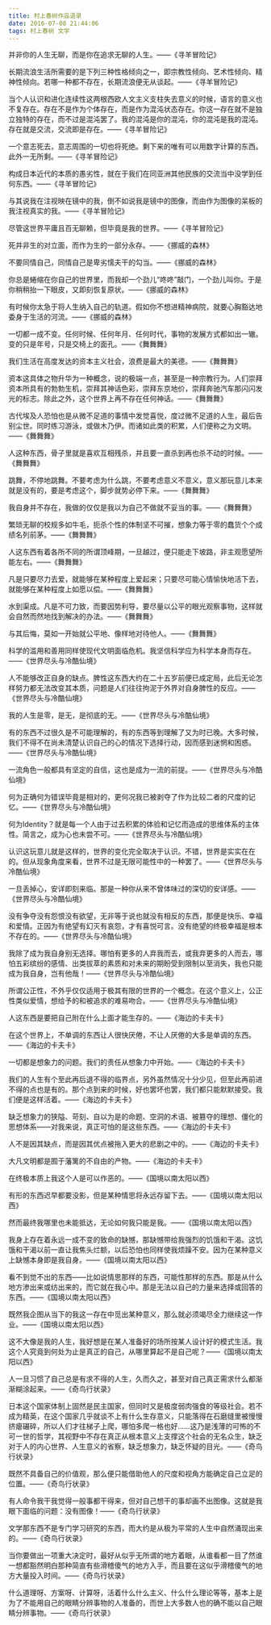 ```yaml
---
title: 村上春树作品语录
date: 2016-07-08 21:44:06
tags: 村上春树 文学
---
```



并非你的人生无聊，而是你在追求无聊的人生。——《寻羊冒险记》


长期流浪生活所需要的是下列三种性格倾向之一，即宗教性倾向、艺术性倾向、精神性倾向。若哪一种都不存在，长期流浪便无从谈起。——《寻羊冒险记》


当个人认识和进化连续性这两根西欧人文主义支柱失去意义的时候，语言的意义也不复存在。存在不是作为个体存在，而是作为混沌状态存在。你这一存在就不是独立独特的存在，而不过是混沌罢了。我的混沌是你的混沌，你的混沌是我的混沌。存在就是交流，交流即是存在。——《寻羊冒险记》


一个意志死去，意志周围的一切也将死绝。剩下来的唯有可以用数字计算的东西。此外一无所剩。——《寻羊冒险记》


构成日本近代的本质的愚劣性，就在于我们在同亚洲其他民族的交流当中没学到任何东西。——《寻羊冒险记》


与其说我在注视映在镜中的我，倒不如说我是镜中的图像，而由作为图像的呆板的我注视真实的我。——《寻羊冒险记》


尽管这世界平庸且百无聊赖，但毕竟是我的世界。——《寻羊冒险记》


死并非生的对立面，而作为生的一部分永存。——《挪威的森林》


不要同情自己，同情自己是卑劣懦夫干的勾当。——《挪威的森林》


你总是蜷缩在你自己的世界里，而我却一个劲儿“咚咚”敲门，一个劲儿叫你。于是你稍稍抬一下眼皮，又即刻恢复原状。——《挪威的森林》


有时候你太急于将人生纳入自己的轨道。假如你不想进精神病院，就要心胸豁达地委身于生活的河流。——《挪威的森林》


一切都一成不变。任何时候、任何年月、任何时代，事物的发展方式都如出一辙。变的只是年号，只是交椅上的面孔。——《舞舞舞》


我们生活在高度发达的资本主义社会，浪费是最大的美德。——《舞舞舞》


资本这具体之物升华为一种概念，说的极端一点，甚至是一种宗教行为。人们崇拜资本所具有的勃勃生机，崇拜其神话色彩，崇拜东京地价，崇拜奔驰汽车那闪闪发光的标志。除此之外，这个世界上再不存在任何神话。——《舞舞舞》


古代埃及人恐怕也是从微不足道的事情中发觉喜悦，度过微不足道的人生，最后告别尘世。同时练习游泳，或做木乃伊。而诸如此类的积累，人们便称之为文明。——《舞舞舞》


人这种东西，骨子里就是喜欢互相残杀，并且要一直杀到再也杀不动的时候。——《舞舞舞》


跳舞，不停地跳舞。不要考虑为什么跳，不要考虑意义不意义，意义那玩意儿本来就是没有的，要是考虑这个，脚步就势必停下来。——《舞舞舞》


我自身并不存在，我做的仅仅是我以为自己不做就不妥当的事。——《舞舞舞》


繁琐无聊的校规多如牛毛，扼杀个性的体制坚不可摧，想象力等于零的蠢货个个成绩名列前茅。——《舞舞舞》


人这东西有着各所不同的所谓顶峰期，一旦越过，便只能走下坡路，非主观愿望所能左右。——《舞舞舞》


凡是只要尽力去爱，就能够在某种程度上爱起来；只要尽可能心情愉快地活下去，就能够在某种程度上如愿以偿。——《舞舞舞》


水到渠成。凡是不可力致，而要因势利导，要尽量以公平的眼光观察事物，这样就会自然而然地找到解决的办法。——《舞舞舞》


与其后悔，莫如一开始就公平地、像样地对待他人。——《舞舞舞》


科学的滥用和善用同样使现代文明面临危机。我坚信科学应为科学本身而存在。——《世界尽头与冷酷仙境》


人不能够改正自身的缺点。脾性这东西大约在二十五岁前便已成定局，此后无论怎样努力都无法改变其本质，问题是人们往往拘泥于外界对自身脾性的反应。——《世界尽头与冷酷仙境》


我的人生是零，是无，是彻底的无。——《世界尽头与冷酷仙境》


有的东西不过很久是不可能理解的，有的东西等到理解了又为时已晚。大多时候，我们不得不在尚未清楚认识自己的心的情况下选择行动，因而感到迷惘和困惑。——《世界尽头与冷酷仙境》


一流角色一般都具有坚定的自信，这也是成为一流的前提。——《世界尽头与冷酷仙境》


何为正确何为错误毕竟是相对的，更何况我已被剥夺了作为比较二者的尺度的记忆。——《世界尽头与冷酷仙境》


何为Identity？就是每一个人由于过去积累的体验和记忆而造成的思维体系的主体性。简言之，成为心也未尝不可。——《世界尽头与冷酷仙境》


认识这玩意儿就是这样的，世界的变化完全取决于认识。不错，世界是实实在在的。但从现象角度来看，世界不过是无限可能性中的一种罢了。——《世界尽头与冷酷仙境》


一旦丢掉心，安详即刻来临。那是一种你从来不曾体味过的深切的安详感。——《世界尽头与冷酷仙境》


没有争夺没有怨恨没有欲望，无非等于说也就没有相反的东西，那便是快乐、幸福和爱情。正因为有绝望有幻灭有哀怨，才有喜悦可言。没有绝望的终极幸福是根本不存在的。——《世界尽头与冷酷仙境》


我除了成为我自身别无选择。哪怕有更多的人弃我而去，或我弃更多的人而去，哪怕五彩缤纷的感情、出类拔萃的素质和对未来的期盼受到限制以至消失，我也只能成为我自身，岂有他哉！——《世界尽头与冷酷仙境》


所谓公正性，不外乎仅仅适用于极其有限的世界的一个概念。在这个意义上，公正性类似爱情，想给予的和被追求的难易吻合。——《世界尽头与冷酷仙境》


人这东西是要把自己附在什么上面才能生存的。——《海边的卡夫卡》


在这个世界上，不单调的东西让人很快厌倦，不让人厌倦的大多是单调的东西。——《海边的卡夫卡》


一切都是想象力的问题。我们的责任从想象力中开始。——《海边的卡夫卡》


我们的人生有个至此再后退不得的临界点，另外虽然情况十分少见，但至此再前进不得的点也是有的。那个点到来的时候，好也罢坏也罢，我们都只能默默接受。我们便是这样活着。——《海边的卡夫卡》


缺乏想象力的狭隘、苛刻、自以为是的命题、空洞的术语、被篡夺的理想、僵化的思想体系——对我来说，真正可怕的是这些东西。——《海边的卡夫卡》


人不是因其缺点，而是因其优点被拖入更大的悲剧之中的。——《海边的卡夫卡》


大凡文明都是囿于藩篱的不自由的产物。——《海边的卡夫卡》


在终极本质上我这个人是可以作恶的。——《国境以南太阳以西》


有形的东西迟早都要没影，但是某种情思将永远存留下去。——《国境以南太阳以西》


然而最终我哪里也未能抵达，无论如何我只能是我。——《国境以南太阳以西》


我身上存在着永远一成不变的致命的缺憾，那缺憾带给我强烈的饥饿和干渴。这饥饿和干渴以前一直让我焦头烂额，以后恐怕也同样使我烦躁不安。因为在某种意义上缺憾本身即是我自身。——《国境以南太阳以西》


看不到觉不出的东西——比如说情思那样的东西，可能性那样的东西。那是从什么地方渗出来或纺出来的，而它就在我心中。那是无法以自己的力量来选择或回答的东西。——《国境以南太阳以西》


既然我企图从当下的我这一存在中觅出某种意义，那么就必须竭尽全力继续这一作业。——《国境以南太阳以西》


这不大像是我的人生，我好想是在某人准备好的场所按某人设计好的模式生活。我这个人究竟到何处为止是真正的自己，从哪里算起不是自己呢？——《国境以南太阳以西》


人一旦习惯了自己总是有求不得的人生，久而久之，甚至对自己真正需求什么都渐渐糊涂起来。——《奇鸟行状录》


日本这个国家体制上固然是民主国家，但同时又是极度弱肉强食的等级社会。若不成为精英，在这个国家几乎就谈不上有什么生存意义，只能落得在石磨缝里被慢慢挤瘪碾碎，所以人们才往梯子上爬，哪怕多爬一格也好……这乃是浅薄的可怖的不可一世的哲学，其视野中不存在真正从根本意义上支撑这个社会的无名众生，缺乏对于人的内心世界、人生意义的省察，缺乏想象力，缺乏怀疑的目光。——《奇鸟行状录》


既然不具备自己的价值观，那么便只能借助他人的尺度和视角方能确定自己立足的位置。——《奇鸟行状录》


有人命令我干我觉得一般事都干得来，但对自己想干的事却画不出图像。这就是我眼下面临的问题：没有图像！——《奇鸟行状录》


文学那东西不是专门学习研究的东西，而大约是从极为平常的人生中自然涌现出来的。——《奇鸟行状录》


当你要做出一项重大决定时，最好从似乎无所谓的地方着眼，从谁看都一目了然谁一想都豁然明白那种简直有些滑稽傻气的地方入手，而且要在这似乎滑稽傻气的地方大量投入时间。——《奇鸟行状录》


什么道理呀、方案呀、计算呀，活着什么什么主义、什么什么理论等等，基本上是为了不能用自己的眼睛分辨事物的人准备的，而世上大多数人也的确不能以自己眼睛分辨事物。——《奇鸟行状录》
